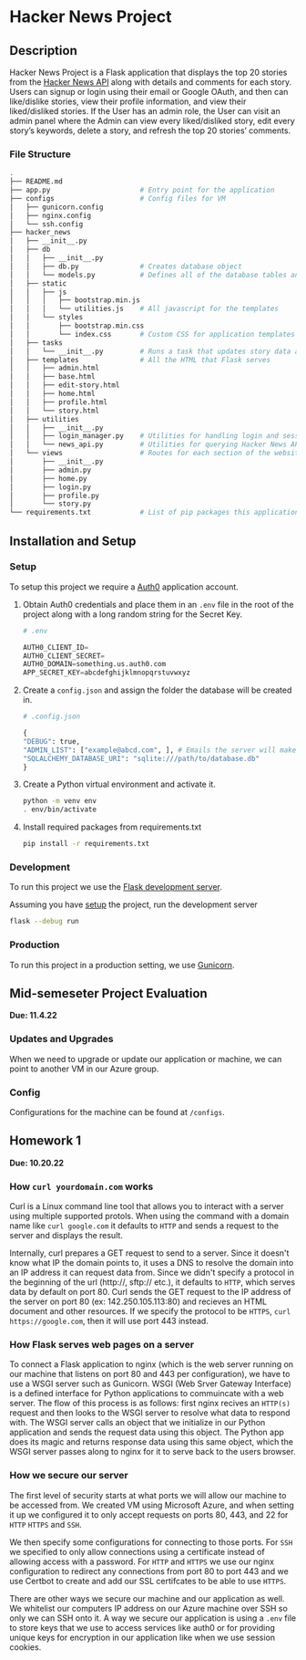 # Hacker News Project

## Description

Hacker News Project is a Flask application that displays the top 20 stories from the [Hacker News API](https://hackernews.api-docs.io/v0/overview) along with details and comments for each story. Users can signup or login using their email or Google OAuth, and then can like/dislike stories, view their profile information, and view their liked/disliked stories. If the User has an admin role, the User can visit an admin panel where the Admin can view every liked/disliked story, edit every story’s keywords, delete a story, and refresh the top 20 stories’ comments.

### File Structure

```sh
.
├── README.md
├── app.py                      # Entry point for the application
├── configs                     # Config files for VM
│   ├── gunicorn.config
│   ├── nginx.config
│   └── ssh.config
├── hacker_news
│   ├── __init__.py
│   ├── db
│   │   ├── __init__.py
│   │   ├── db.py               # Creates database object
│   │   └── models.py           # Defines all of the database tables and models
│   ├── static
│   │   ├── js
│   │   │   ├── bootstrap.min.js
│   │   │   └── utilities.js    # All javascript for the templates
│   │   └── styles
│   │       ├── bootstrap.min.css
│   │       └── index.css       # Custom CSS for application templates
│   ├── tasks
│   │   └── __init__.py         # Runs a task that updates story data at intervals
│   ├── templates               # All the HTML that Flask serves
│   │   ├── admin.html
│   │   ├── base.html
│   │   ├── edit-story.html
│   │   ├── home.html
│   │   ├── profile.html
│   │   └── story.html
│   ├── utilities
│   │   ├── __init__.py
│   │   ├── login_manager.py    # Utilities for handling login and sessions
│   │   └── news_api.py         # Utilities for querying Hacker News API and database
│   └── views                   # Routes for each section of the website
│       ├── __init__.py
│       ├── admin.py
│       ├── home.py
│       ├── login.py
│       ├── profile.py
│       └── story.py
└── requirements.txt            # List of pip packages this application requires
```

## Installation and Setup

### Setup

To setup this project we require a [Auth0](https://auth0.com) application account.

1. Obtain Auth0 credentials and place them in an `.env` file in the root of the project along with a long random string for the Secret Key.

    ```py
    # .env

    AUTH0_CLIENT_ID=
    AUTH0_CLIENT_SECRET=
    AUTH0_DOMAIN=something.us.auth0.com
    APP_SECRET_KEY=abcdefghijklmnopqrstuvwxyz
    ```

2. Create a `config.json` and assign the folder the database will be created in.

    ```py
    # .config.json

    {
    "DEBUG": true,
    "ADMIN_LIST": ["example@abcd.com", ], # Emails the server will make admin on login/signup
    "SQLALCHEMY_DATABASE_URI": "sqlite:///path/to/database.db"
    }
    ```

3. Create a Python virtual environment and activate it.

    ```bash
    python -m venv env
    . env/bin/activate
    ```

4. Install required packages from requirements.txt

    ```bash
    pip install -r requirements.txt
    ```

### Development

To run this project we use the [Flask development server](https://flask.palletsprojects.com/en/2.2.x/server).

Assuming you have [setup](#setup) the project, run the development server

```bash
flask --debug run
```

### Production

To run this project in a production setting, we use [Gunicorn](https://gunicorn.org).

## Mid-semeseter Project Evaluation

**Due: 11.4.22**

### Updates and Upgrades

When we need to upgrade or update our application or machine, we can point to another VM in our Azure group.

### Config

Configurations for the machine can be found at `/configs`.

## Homework 1

**Due: 10.20.22**

### How `curl yourdomain.com` works

Curl is a Linux command line tool that allows you to interact with a server using multiple supported protols. When using the command with a domain name like `curl google.com` it defaults to `HTTP` and sends a request to the server and displays the result.

Internally, curl prepares a GET request to send to a server. Since it doesn't know what IP the domain points to, it uses a DNS to resolve the domain into an IP address it can request data from. Since we didn't specify a protocol in the beginning of the url (http://, sftp:// etc.), it defaults to `HTTP`, which serves data by default on port 80. Curl sends the GET request to the IP address of the server on port 80 (ex: 142.250.105.113:80) and recieves an HTML document and other resources. If we specify the protocol to be `HTTPS`, `curl https://google.com`, then it will use port 443 instead.

### How Flask serves web pages on a server

To connect a Flask application to nginx (which is the web server running on our machine that listens on port 80 and 443 per configuration), we have to use a WSGI server such as Gunicorn. WSGI (Web Srver Gateway Interface) is a defined interface for Python applications to commuincate with a web server. The flow of this process is as follows: first nginx recives an `HTTP(s)` request and then looks to the WSGI server to resolve what data to respond with. The WSGI server calls an object that we initialize in our Python application and sends the request data using this object. The Python app does its magic and returns response data using this same object, which the WSGI server passes along to nginx for it to serve back to the users browser.

### How we secure our server

The first level of security starts at what ports we will allow our machine to be accessed from. We created VM using Microsoft Azure, and when setting it up we configured it to only accept requests on ports 80, 443, and 22 for `HTTP` `HTTPS` and `SSH`.

We then specify some configurations for connecting to those ports. For `SSH` we specified to only allow connections using a certificate instead of allowing access with a password. For `HTTP` and `HTTPS` we use our nginx configuration to redirect any connections from port 80 to port 443 and we use Certbot to create and add our SSL certifcates to be able to use `HTTPS`.

There are other ways we secure our machine and our application as well. We whitelist our computers IP address on our Azure machine over SSH so only we can SSH onto it. A way we secure our application is using a `.env` file to store keys that we use to access services like auth0 or for providing unique keys for encryption in our application like when we use session cookies.
